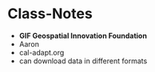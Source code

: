 Class-Notes
===========
<ul>
<li><b>GIF Geospatial Innovation Foundation</b>
<li>Aaron
<li>cal-adapt.org
<li>can download data in different formats

